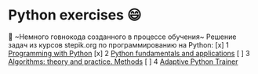 # Python exercises :smile:
:hankey: ~Немного говнокода созданного в процессе обучения~
Решение задач из курсов stepik.org по программированию на Python:
[x] 1 [Programming with Python](https://stepik.org/course/67/syllabus)
[x] 2 [Python fundamentals and applications](https://stepik.org/course/512/syllabus)
[ ] 3 [Algorithms: theory and practice. Methods](https://stepik.org/course/217/syllabus)
[ ] 4 [Adaptive Python Trainer](https://stepik.org/course/431/info)
